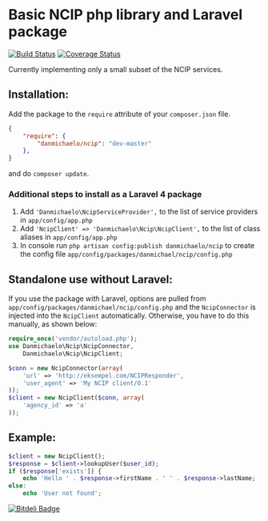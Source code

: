 # Basic NCIP php library and Laravel package

[![Build Status](https://travis-ci.org/danmichaelo/ncip.png?branch=master)](https://travis-ci.org/danmichaelo/ncip)
[![Coverage Status](https://coveralls.io/repos/danmichaelo/ncip/badge.png?branch=master)](https://coveralls.io/r/danmichaelo/ncip?branch=master)

Currently implementing only a small subset of the NCIP services.

## Installation:

Add the package to the `require` attribute of your `composer.json` file.

```json
{
    "require": {
        "danmichaelo/ncip": "dev-master"
    },
}
``` 

and do `composer update`.

### Additional steps to install as a Laravel 4 package

1. Add `'Danmichaelo\NcipServiceProvider',` to the list of service providers in `app/config/app.php`
2. Add `'NcipClient' => 'Danmichaelo\Ncip\NcipClient',` to the list of class aliases in `app/config/app.php`
3. In console run `php artisan config:publish danmichaelo/ncip` to create the config file `app/config/packages/danmichael/ncip/config.php`

## Standalone use without Laravel:

If you use the package *with* Laravel, options are pulled from `app/config/packages/danmichael/ncip/config.php` and the `NcipConnector` is injected into the `NcipClient` automatically.
Otherwise, you have to do this manually, as shown below:

```php
require_once('vendor/autoload.php');
use Danmichaelo\Ncip\NcipConnector,
    Danmichaelo\Ncip\NcipClient;

$conn = new NcipConnector(array(
	'url' => 'http://eksempel.com/NCIPResponder',
	'user_agent' => 'My NCIP client/0.1'
));
$client = new NcipClient($conn, array(
	'agency_id' => 'a'
));
```

## Example:

```php
$client = new NcipClient();
$response = $client->lookupUser($user_id);
if ($response['exists']) {
	echo 'Hello ' . $response->firstName . ' ' . $response->lastName;
else:
	echo 'User not found';
```

[![Bitdeli Badge](https://d2weczhvl823v0.cloudfront.net/danmichaelo/ncip/trend.png)](https://bitdeli.com/free "Bitdeli Badge")

